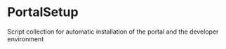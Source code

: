# PortalSetup
Script collection for automatic installation of the portal and the developer environment

